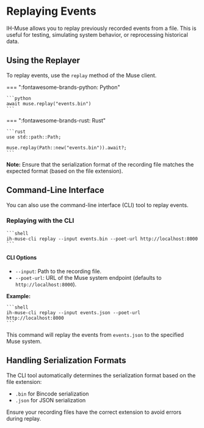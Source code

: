 # Replaying Events

IH-Muse allows you to replay previously recorded events from a file. This is useful for testing, simulating system behavior, or reprocessing historical data.

## Using the Replayer

To replay events, use the `replay` method of the Muse client.

=== ":fontawesome-brands-python: Python"

    ```python
    await muse.replay("events.bin")
    ```

=== ":fontawesome-brands-rust: Rust"

    ```rust
    use std::path::Path;

    muse.replay(Path::new("events.bin")).await?;
    ```

**Note:** Ensure that the serialization format of the recording file matches the expected format (based on the file extension).

## Command-Line Interface

You can also use the command-line interface (CLI) tool to replay events.

### Replaying with the CLI

    ```shell
    ih-muse-cli replay --input events.bin --poet-url http://localhost:8000
    ```

#### CLI Options

- `--input`: Path to the recording file.
- `--poet-url`: URL of the Muse system endpoint (defaults to `http://localhost:8000`).

**Example:**

    ```shell
    ih-muse-cli replay --input events.json --poet-url http://localhost:8000
    ```

This command will replay the events from `events.json` to the specified Muse system.

## Handling Serialization Formats

The CLI tool automatically determines the serialization format based on the file extension:

- `.bin` for Bincode serialization
- `.json` for JSON serialization

Ensure your recording files have the correct extension to avoid errors during replay.